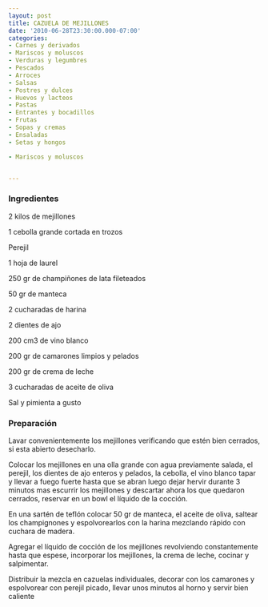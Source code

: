 ```yaml
---
layout: post
title: CAZUELA DE MEJILLONES
date: '2010-06-28T23:30:00.000-07:00'
categories:
- Carnes y derivados
- Mariscos y moluscos
- Verduras y legumbres
- Pescados
- Arroces
- Salsas
- Postres y dulces
- Huevos y lacteos
- Pastas
- Entrantes y bocadillos
- Frutas
- Sopas y cremas
- Ensaladas
- Setas y hongos

- Mariscos y moluscos


---
```


<h3>Ingredientes</h3>

2 kilos de mejillones

1 cebolla grande cortada en trozos

Perejil

1 hoja de laurel

250 gr de champiñones de lata fileteados

50 gr de manteca

2 cucharadas de harina

2 dientes de ajo

200 cm3 de vino blanco

200 gr de camarones limpios y pelados

200 gr de crema de leche

3 cucharadas de aceite de oliva

Sal y pimienta a gusto

<h3>Preparación</h3>

Lavar convenientemente los mejillones verificando que estén bien cerrados, si esta abierto desecharlo.

Colocar los mejillones en una olla grande con agua previamente salada, el perejil, los dientes de ajo enteros y pelados, la cebolla, el vino blanco tapar y llevar a fuego fuerte hasta que se abran luego dejar hervir durante 3 minutos mas escurrir los mejillones y descartar ahora los que quedaron cerrados, reservar en un bowl el líquido de la cocción.

En una sartén de teflón colocar 50 gr de manteca, el aceite de oliva, saltear los champignones y espolvorearlos con la harina mezclando rápido con cuchara de madera.

Agregar el líquido de cocción de los mejillones revolviendo constantemente hasta que espese, incorporar los mejillones, la crema de leche, cocinar y salpimentar.

Distribuir la mezcla en cazuelas individuales, decorar con los camarones y espolvorear con perejil picado, llevar unos minutos al horno y servir bien caliente

